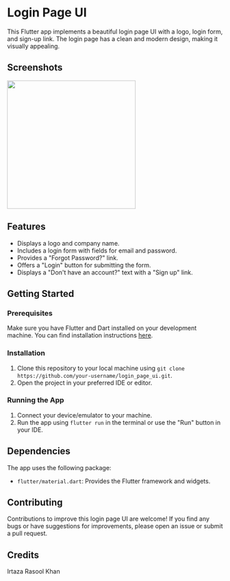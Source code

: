 # Login Page UI

This Flutter app implements a beautiful login page UI with a logo, login form, and sign-up link. The login page has a clean and modern design, making it visually appealing.

## Screenshots

<img src="https://github.com/IrtazaRasool/Login_UI/assets/141081749/71cf5068-14bc-46cd-9fc9-0b735f47edf0" width="300">

## Features

- Displays a logo and company name.
- Includes a login form with fields for email and password.
- Provides a "Forgot Password?" link.
- Offers a "Login" button for submitting the form.
- Displays a "Don't have an account?" text with a "Sign up" link.

## Getting Started

### Prerequisites

Make sure you have Flutter and Dart installed on your development machine. You can find installation instructions [here](https://flutter.dev/docs/get-started/install).

### Installation

1. Clone this repository to your local machine using `git clone https://github.com/your-username/login_page_ui.git`.
2. Open the project in your preferred IDE or editor.

### Running the App

1. Connect your device/emulator to your machine.
2. Run the app using `flutter run` in the terminal or use the "Run" button in your IDE.

## Dependencies

The app uses the following package:

- `flutter/material.dart`: Provides the Flutter framework and widgets.

## Contributing

Contributions to improve this login page UI are welcome! If you find any bugs or have suggestions for improvements, please open an issue or submit a pull request.


## Credits

Irtaza Rasool Khan
